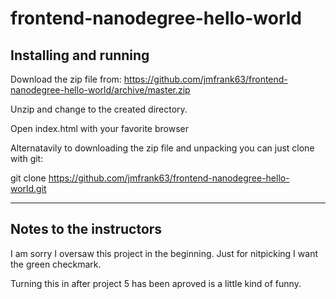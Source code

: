 # frontend-nanodegree-hello-world

## Installing and running
Download the zip file from: https://github.com/jmfrank63/frontend-nanodegree-hello-world/archive/master.zip

Unzip and change to the created directory.

Open index.html with your favorite browser

Alternatavily to downloading the zip file and unpacking you can just clone with git:

git clone https://github.com/jmfrank63/frontend-nanodegree-hello-world.git

--------------------------------------------------------------------------------------------

## Notes to the instructors

I am sorry I oversaw this project in the beginning. Just for nitpicking I want the green checkmark.

Turning this in after project 5 has been aproved is a little kind of funny.
